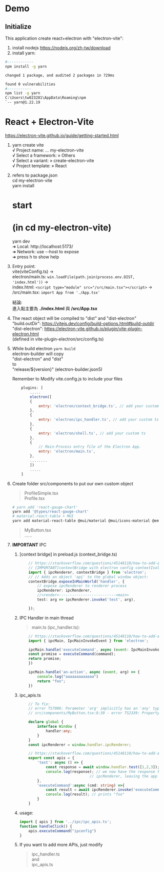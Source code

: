 # Demo

## Initialize
This application create react+electron with "electron-vite":
1. install nodejs
    https://nodejs.org/zh-tw/download
2. install yarn:
```sh
#------------
npm install -g yarn

changed 1 package, and audited 2 packages in 729ms

found 0 vulnerabilities
#-----------
npm list -g yarn
C:\Users\tw023281\AppData\Roaming\npm
`-- yarn@1.22.19

```
# React + Electron-Vite
https://electron-vite.github.io/guide/getting-started.html

1. yarn create vite  
    √ Project name: ... my-electron-vite  
    √ Select a framework: » Others  
    √ Select a variant: » create-electron-vite  
    √ Project template: » React  

2. refers to package.json  
    cd my-electron-vite  
    yarn install  
    # start
    # (in cd my-electron-vite)
    yarn dev  
        ➜  Local:   http://localhost:5173/  
        ➜  Network: use --host to expose  
        ➜  press h to show help  

3. Entry point:  
    vite(viteConfig.ts) ->   
    electron/main.ts: `win.loadFile(path.join(process.env.DIST, 'index.html'))` ->  
    index.html: `<script type="module" src="/src/main.tsx"></script>` ->  
    /src/main.tsx: `import App from './App.tsx'`  
  
    結論:   
        進入點主要為 **./index.html** 與 **/src/App.tsx**  


4. The react object will be compiled to "dist" and "dist-electron"  
    "build.outDir":  https://vitejs.dev/config/build-options.html#build-outdir  
    "dist-electron": https://electron-vite.github.io/plugin/vite-plugin-electron.html   
                    (defined in vite-plugin-electron/src/config.ts)  

5. While build electron `yarn build`  
    electron-builder will copy  
    "dist-electron" and "dist"  
    to  
    "release/${version}" (electron-builder.json5)  

    Remember to Modify vite.config.js to include your files  
    ```js
        plugins: [
            .....
            electron([
            {
                entry: 'electron/context_bridge.ts', // add your custom ts
            },
            {
                entry: 'electron/ipc_handler.ts', // add your custom ts
            },
            {
                entry: 'electron/shell.ts', // add your custom ts
            },
            {
                // Main-Process entry file of the Electron App.
                entry: 'electron/main.ts',
            },
            ........
            ])
            .....
        ]
    ```
6. Create folder src/components to put our own custom object
    > ProfileSimple.tsx  
    > Profile.tsx  
    ```sh
    # yarn add 'react-gauge-chart'
    yarn add '@types/react-gauge-chart'
    # material-react-table + MUI
    yarn add material-react-table @mui/material @mui/icons-material @emotion/react @emotion/styled
    ```
    > MyButton.tsx  
    > ......

7. **IMPORTANT** IPC
    1.  [context bridge] in preload.js (context_bridge.ts)
        ```ts
            // https://stackoverflow.com/questions/45148110/how-to-add-a-callback-to-ipc-renderer-send
            // [IMPORTANT]contextBridge with electron config contextIsolation:true
            import { ipcRenderer, contextBridge } from 'electron';
            // // Adds an object 'api' to the global window object:
            contextBridge.exposeInMainWorld('handler', {
                // expose ipcRenderer to renderer process
                ipcRenderer: ipcRenderer, 
                //<render>--------------------------<main>
                test: arg => ipcRenderer.invoke('test', arg),

            });
        ```
   
    2. IPC Handler in main thread 

        > main.ts (ipc_handler.ts):
        ```js
            // https://stackoverflow.com/questions/45148110/how-to-add-a-callback-to-ipc-renderer-send
            import { ipcMain, IpcMainInvokeEvent } from 'electron';

            ipcMain.handle('executeCommand', async (event: IpcMainInvokeEvent, command: string): Promise<string> => {
            const promise = executeCommand(command);
            return promise;
            })

            ipcMain.handle('an-action', async (event, arg) => {
                console.log("aaaaaaaaaaaaa")
                return "foo";
            })
        ```

    3. ipc_apis.ts
        ```ts            
            // To fix:
            // error TS7006: Parameter 'arg' implicitly has an 'any' type.
            // src/components/MyButton.tsx:8:39 - error TS2339: Property 'handler' does not exist on type 'Window & typeof globalThis'.

            declare global {
                interface Window {
                    handler:any;
                }
            }
            const ipcRenderer = window.handler.ipcRenderer;

            // https://stackoverflow.com/questions/45148110/how-to-add-a-callback-to-ipc-renderer-send
            export const apis = {
                'test': async () => {
                    const response = await window.handler.test([1,2,3]);
                    console.log(response); // we now have the response from the main thread without exposing
                                        // ipcRenderer, leaving the app less vulnerable to attack    
                },
                'executeCommand':async (cmd: string) =>{
                    const result = await ipcRenderer.invoke('executeCommand', cmd);
                    console.log(result); // prints "foo"
                }
            }

        ```
    4. usage:  
        ```js
        import { apis } from '../ipc/ipc_apis.ts';
        function handleClick() {
            apis.executeCommand("ipconfig")
        }
        ```
    5. If you want to add more APIs, just modify
        > ipc_handler.ts  
        and  
        > ipc_apis.ts  
